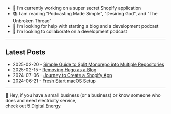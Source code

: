 - 🔭 I’m currently working on a super secret Shopify application
- 📚 I am reading "Podcasting Made Simple", "Desiring God", and "The Unbroken Thread"
- 🤔 I’m looking for help with starting a blog and a development podcast
- 👯 I’m looking to collaborate on a development podcast

---

## Latest Posts

* 2025-02-20 - [Simple Guide to Split Monorepo into Multiple Repositories](https://haydenk.blog/post/2025/02/20/simple-guide-to-split-monorepo/)
* 2025-02-15 - [Removing Hugo as a Blog](https://haydenk.blog/post/2025/02/15/removing-hugo/)
* 2024-07-06 - [Journey to Create a Shopify App](https://haydenk.blog/post/2024/07/06/shopify-app-journey-part1/)
* 2024-06-21 - [Fresh Start macOS Setup](https://haydenk.blog/post/2024/06/21/fresh-start-macos-silicon/)

---

:wave: Hey, if you have a small business (or a business) or know someone who does and need electricity service, <br>
check out [5 Digital Energy](https://5digitalenergy.referralrock.com/l/HAYDENKING74/)



<!--
**haydenk/haydenk** is a ✨ _special_ ✨ repository because its `README.md` (this file) appears on your GitHub profile.

Here are some ideas to get you started:

- 🔭 I’m currently working on ...
- 🌱 I’m currently learning ...
- 👯 I’m looking to collaborate on ...
- 🤔 I’m looking for help with ...
- 💬 Ask me about ...
- 📫 How to reach me: ...
- 😄 Pronouns: ...
- ⚡ Fun fact: ...
-->
